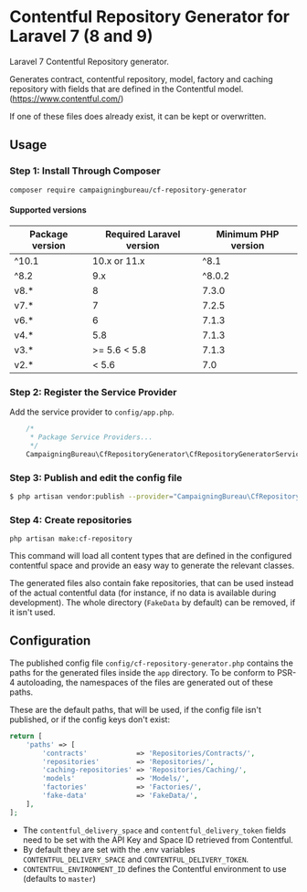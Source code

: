 # Contentful Repository Generator for Laravel 7 (8 and 9)

Laravel 7 Contentful Repository generator.

Generates contract, contentful repository, model, factory and caching repository with fields that are defined in the Contentful model. (https://www.contentful.com/)

If one of these files does already exist, it can be kept or overwritten.

## Usage

### Step 1: Install Through Composer

```
composer require campaigningbureau/cf-repository-generator
```

#### Supported versions

| Package version | Required Laravel version | Minimum PHP version |
|-----------------|--------------------------|---------------------|
| ^10.1           | 10.x or 11.x             | ^8.1                |
| ^8.2            | 9.x                      | ^8.0.2              |
| v8.*            | 8                        | 7.3.0               |
| v7.*            | 7                        | 7.2.5               |
| v6.*            | 6                        | 7.1.3               |
| v4.*            | 5.8                      | 7.1.3               |
| v3.*            | >= 5.6 < 5.8             | 7.1.3               |
| v2.*            | < 5.6                    | 7.0                 |

### Step 2: Register the Service Provider

Add the service provider to `config/app.php`.

```php
	/*
	 * Package Service Providers...
	 */
	CampaigningBureau\CfRepositoryGenerator\CfRepositoryGeneratorServiceProvider::class,
```

### Step 3: Publish and edit the config file

```bash
$ php artisan vendor:publish --provider="CampaigningBureau\CfRepositoryGenerator\CfRepositoryGeneratorServiceProvider"
```

### Step 4: Create repositories

`php artisan make:cf-repository`

This command will load all content types that are defined in the configured contentful space and provide an easy way to generate the relevant classes. 

The generated files also contain fake repositories, that can be used instead of the actual contentful data (for instance, if no data is available during development). 
The whole directory (`FakeData` by default) can be removed, if it isn't used.


## Configuration

The published config file `config/cf-repository-generator.php` contains the paths for the generated files inside the `app` directory. 
To be conform to PSR-4 autoloading, the namespaces of the files are generated out of these paths.

These are the default paths, that will be used, if the config file isn't published, or if the config keys don't exist: 

```php
return [
    'paths' => [
        'contracts'            => 'Repositories/Contracts/',
        'repositories'         => 'Repositories/',
        'caching-repositories' => 'Repositories/Caching/',
        'models'               => 'Models/',
        'factories'            => 'Factories/',
        'fake-data'            => 'FakeData/',
    ],
];
```

- The `contentful_delivery_space` and `contentful_delivery_token` fields need to be set with the API Key and Space ID retrieved from Contentful.  
- By default they are set with the .env variables `CONTENTFUL_DELIVERY_SPACE` and `CONTENTFUL_DELIVERY_TOKEN`.
- `CONTENTFUL_ENVIRONMENT_ID` defines the Contentful environment to use (defaults to `master`)
